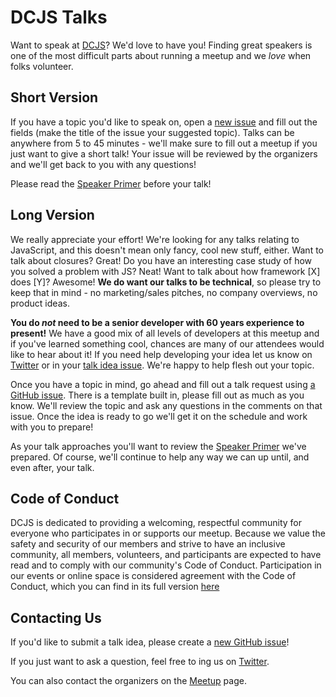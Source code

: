# DCJS Talks

Want to speak at [DCJS](http://www.meetup.com/DC-JavaScript/)? We'd love to have you! Finding great speakers is one of the most difficult parts about running a meetup and we _love_ when folks volunteer.

## Short Version

If you have a topic you'd like to speak on, open a [new issue](https://github.com/dcjs/talks/issues/new) and fill out the fields (make the title of the issue your suggested topic). Talks can be anywhere from 5 to 45 minutes - we'll make sure to fill out a meetup if you just want to give a short talk! Your issue will be reviewed by the organizers and we'll get back to you with any questions!

Please read the [Speaker Primer](speaker-primer.md) before your talk!

## Long Version

We really appreciate your effort! We're looking for any talks relating to JavaScript, and this doesn't mean only fancy, cool new stuff, either. Want to talk about closures? Great! Do you have an interesting case study of how you solved a problem with JS? Neat! Want to talk about how framework [X] does [Y]? Awesome! **We do want our talks to be technical**, so please try to keep that in mind - no marketing/sales pitches, no company overviews, no product ideas.

**You do _not_ need to be a senior developer with 60 years experience to present!** We have a good mix of all levels of developers at this meetup and if you've learned something cool, chances are many of our attendees would like to hear about it! If you need help developing your idea let us know on [Twitter](https://twitter.com/dcjavascript) or in your [talk idea issue](https://github.com/dcjs/talks/issues/new). We're happy to help flesh out your topic.

Once you have a topic in mind, go ahead and fill out a talk request using [a GitHub issue](https://github.com/dcjs/talks/issues/new). There is a template built in, please fill out as much as you know. We'll review the topic and ask any questions in the comments on that issue. Once the idea is ready to go we'll get it on the schedule and work with you to prepare!

As your talk approaches you'll want to review the [Speaker Primer](speaker-primer.md) we've prepared. Of course, we'll continue to help any way we can up until, and even after, your talk.

## Code of Conduct

DCJS is dedicated to providing a welcoming, respectful community for everyone who participates in or supports our meetup. Because we value the safety and security of our members and strive to have an inclusive community, all members, volunteers, and participants are expected to have read and to comply with our community's Code of Conduct. Participation in our events or online space is considered agreement with the Code of Conduct, which you can find in its full version [here](docs/code-of-conduct.md)

## Contacting Us

If you'd like to submit a talk idea, please create a [new GitHub issue](https://github.com/dcjs/talks/issues/new)!

If you just want to ask a question, feel free to ing us on [Twitter](https://twitter.com/dcjavascript).

You can also contact the organizers on the [Meetup](http://www.meetup.com/DC-JavaScript/) page.
